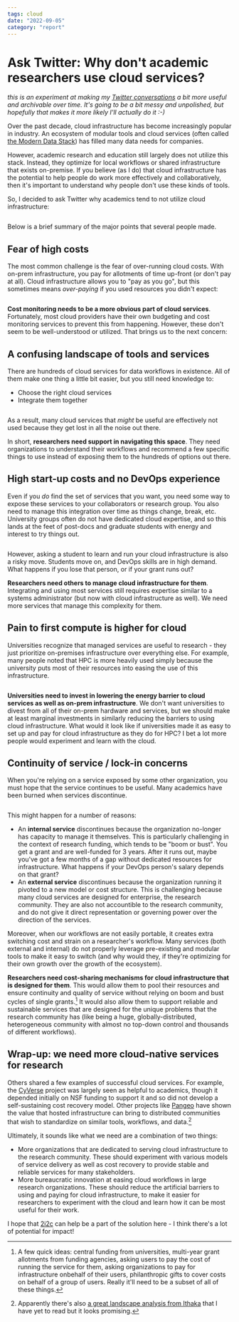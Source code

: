 ```yaml
---
tags: cloud
date: "2022-09-05"
category: "report"
---
```


# Ask Twitter: Why don't academic researchers use cloud services?

_this is an experiment at making my [Twitter conversations](https://twitter.com/choldgraf) a bit more useful and archivable over time. It's going to be a bit messy and unpolished, but hopefully that makes it more likely I'll actually do it :-)_

Over the past decade, cloud infrastructure has become increasingly popular in industry.
An ecosystem of modular tools and cloud services (often called [the Modern Data Stack](https://future.com/emerging-architectures-modern-data-infrastructure/)) has filled many data needs for companies.

However, academic research and education still largely does not utilize this stack.
Instead, they optimize for local workflows or shared infrastructure that exists on-premise.
If you believe (as I do) that cloud infrastructure has the potential to help people do work more effectively and collaboratively, then it's important to understand why people don't use these kinds of tools.

So, I decided to ask Twitter why academics tend to not utilize cloud infrastructure:

```{tweet} https://twitter.com/choldgraf/status/1564614538309390345
```

Below is a brief summary of the major points that several people made.

## Fear of high costs

The most common challenge is the fear of over-running cloud costs.
With on-prem infrastructure, you pay for allotments of time up-front (or don't pay at all).
Cloud infrastructure allows you to "pay as you go", but this sometimes means _over-paying_ if you used resources you didn't expect:

```{tweet} https://twitter.com/anshulkundaje/status/1551585264262295552
```

**Cost monitoring needs to be a more obvious part of cloud services**.
Fortunately, most cloud providers have their own budgeting and cost monitoring services to prevent this from happening.
However, these don't seem to be well-understood or utilized.
That brings us to the next concern:

## A confusing landscape of tools and services

There are hundreds of cloud services for data workflows in existence.
All of them make one thing a little bit easier, but you still need knowledge to:

- Choose the right cloud services
- Integrate them together

```{tweet} https://twitter.com/cboettig/status/1564671199547838464
```

As a result, many cloud services that _might_ be useful are effectively not used because they get lost in all the noise out there.

In short, **researchers need support in navigating this space**.
They need organizations to understand their workflows and recommend a few specific things to use instead of exposing them to the hundreds of options out there.

## High start-up costs and no DevOps experience

Even if you _do_ find the set of services that you want, you need some way to expose these services to your collaborators or research group.
You also need to manage this integration over time as things change, break, etc.
University groups often do not have dedicated cloud expertise, and so this lands at the feet of post-docs and graduate students with energy and interest to try things out.

```{tweet} https://twitter.com/ixek/status/1565645082275057664
```

However, asking a student to learn and run your cloud infrastructure is also a risky move.
Students move on, and DevOps skills are in high demand.
What happens if you lose that person, or if your grant runs out?

**Researchers need others to manage cloud infrastructure for them**.
Integrating and using most services still requires expertise similar to a systems administrator (but now with cloud infrastructure as well).
We need more services that manage this complexity for them.

## Pain to first compute is higher for cloud

Universities recognize that managed services are useful to research - they just prioritize on-premises infrastructure over everything else.
For example, many people noted that HPC is more heavily used simply because the university puts most of their resources into easing the use of this infrastructure.

```{tweet} https://twitter.com/SpectralFilter/status/1564697622660763648
```

**Universities need to invest in lowering the energy barrier to cloud services as well as on-prem infrastructure**. We don't want universities to divest from all of their on-prem hardware and services, but we should make at least marginal investments in similarly reducing the barriers to using cloud infrastructure. What would it look like if universities made it as easy to set up and pay for cloud infrastructure as they do for HPC? I bet a lot more people would experiment and learn with the cloud.

## Continuity of service / lock-in concerns

When you're relying on a service exposed by some other organization, you must hope that the service continues to be useful.
Many academics have been burned when services discontinue.

```{tweet} https://twitter.com/muellerwHH/status/1564630833620729858
```

This might happen for a number of reasons:

- An **internal service** discontinues because the organization no-longer has capacity to manage it themselves. This is particularly challenging in the context of research funding, which tends to be "boom or bust".
You get a grant and are well-funded for 3 years.
After it runs out, maybe you've got a few months of a gap without dedicated resources for infrastructure.
What happens if your DevOps person's salary depends on that grant?
- An **external service** discontinues because the organization running it pivoted to a new model or cost structure. This is challenging because many cloud services are designed for enterprise, the research community. They are also not accountible to the research community, and do not give it direct representation or governing power over the direction of the services.

Moreover, when our workflows are not easily portable, it creates extra switching cost and strain on a researcher's workflow.
Many services (both external and internal) do not properly leverage pre-existing and modular tools to make it easy to switch (and why would they, if they're optimizing for their own growth over the growth of the ecosystem).

**Researchers need cost-sharing mechanisms for cloud infrastructure that is designed for them**.
This would allow them to pool their resources and ensure continuity and quality of service without relying on boom and bust cycles of single grants.[^funding-ideas]
It would also allow them to support reliable and sustainable services that are designed for the unique problems that the research community has (like being a huge, globally-distributed, heterogeneous community with almost no top-down control and thousands of different workflows).

[^funding-ideas]: A few quick ideas: central funding from universities, multi-year grant allotments from funding agencies, asking users to pay the cost of running the service for them, asking organizations to pay for infrastructure onbehalf of their users, philanthropic gifts to cover costs on behalf of a group of users. Really it'll need to be a subset of all of these things.

## Wrap-up: we need more cloud-native services for research

Others shared a few examples of successful cloud services.
For example, the [CyVerse](https://twitter.com/astrochunly/status/1564620778443718661) project was largely seen as helpful to academics, though it depended initially on NSF funding to support it and so did not develop a self-sustaining cost recovery model.
Other projects like [Pangeo](https://pangeo.io) have shown the value that hosted infrastructure can bring to distributed communities that wish to standardize on similar tools, workflows, and data.[^ithaka]

Ultimately, it sounds like what we need are a combination of two things:

- More organizations that are dedicated to serving cloud infrastructure to the research community. These should experiment with various models of service delivery as well as cost recovery to provide stable and reliable services for many stakeholders.
- More bureaucratic innovation at easing cloud workflows in large research organizations. These should reduce the artificial barriers to using and paying for cloud infrastructure, to make it easier for researchers to experiment with the cloud and learn how it can be most useful for their work.

I hope that [2i2c](https://2i2c.org) can help be a part of the solution here - I think there's a lot of potential for impact!


[^ithaka]: Apparently there's also [a great landscape analysis from Ithaka](https://sr.ithaka.org/publications/big-data-infrastructure-at-the-crossroads/) that I have yet to read but it looks promising.
